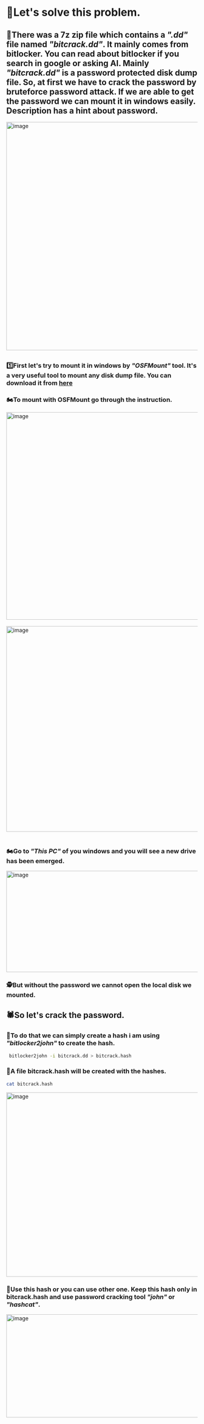 # 🤖Let's solve this problem.
## 🔎There was a 7z zip file which contains a *".dd"* file named *"bitcrack.dd"*. It mainly comes from bitlocker. You can read about bitlocker if you search in google or asking AI. Mainly *"bitcrack.dd"* is a password protected disk dump file. So, at first we have to crack the password by bruteforce password attack. If we are able to get the password we can mount it in windows easily. Description has a hint about password.
<img width="781" height="602" alt="image" src="https://github.com/user-attachments/assets/f70b8d4c-c855-4a39-8137-b36ca6eb7bdc" />

##

### 1️⃣First let's try to mount it in windows by *"OSFMount"* tool. It's a very useful tool to mount any disk dump file. You can download it from **[here](https://www.osforensics.com/tools/mount-disk-images.html)**

### 🏍️To mount with OSFMount go through the instruction.
<img width="1022" height="547" alt="image" src="https://github.com/user-attachments/assets/0384c545-dbda-4380-8f8d-69b3b1549088" /> <br><br>
<img width="608" height="542" alt="image" src="https://github.com/user-attachments/assets/2d7c217d-702e-4cce-a110-2658f7c354e7" /><br><br>
### 🏍️Go to *"This PC"* of you windows and you will see a new drive has been emerged.
<img width="1351" height="267" alt="image" src="https://github.com/user-attachments/assets/ead242c9-0e06-47a1-9651-96f69b3a32cf" /><br>
### 🕵️But without the password we cannot open the local disk we mounted.
## 🕷️So let's crack the password.
### 🔎To do that we can simply create a hash i am using *"bitlocker2john"* to create the hash.
```bash
 bitlocker2john -i bitcrack.dd > bitcrack.hash
```
### 🤖A file bitcrack.hash will be created with the hashes.
```bash
cat bitcrack.hash
```
<img width="1907" height="486" alt="image" src="https://github.com/user-attachments/assets/5257a940-d7a3-4581-8e33-b55e46ad3bbc" />

### 🔎Use this hash or you can use other one. Keep this hash only in bitcrack.hash and use password cracking tool *"john"* or *"hashcat"*.

<img width="1692" height="272" alt="image" src="https://github.com/user-attachments/assets/a6545ecb-7625-465b-9996-92a377e4e21b" />

